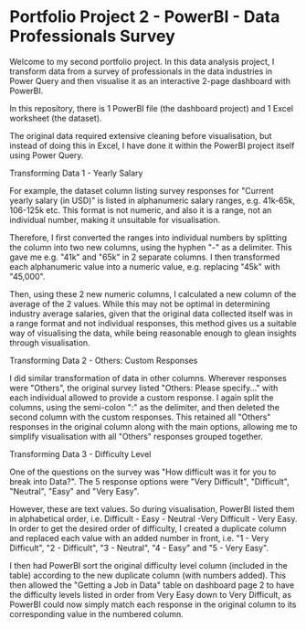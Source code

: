 # Portfolio Project 2 - PowerBI - Data Professionals Survey

Welcome to my second portfolio project. In this data analysis project, I transform data from a survey of professionals in the data industries in Power Query and then visualise it as an interactive 2-page dashboard with PowerBI.

In this repository, there is 1 PowerBI file (the dashboard project) and 1 Excel worksheet (the dataset).

The original data required extensive cleaning before visualisation, but instead of doing this in Excel, I have done it within the PowerBI project itself using Power Query.

Transforming Data 1 - Yearly Salary

For example, the dataset column listing survey responses for "Current yearly salary (in USD)" is listed in alphanumeric salary ranges, e.g. 41k-65k, 106-125k etc. This format is not numeric, and also it is a range, not an individual number, making it unsuitable for visualisation.

Therefore, I first converted the ranges into individual numbers by splitting the column into two new columns, using the hyphen "-" as a delimiter. This gave me e.g. "41k" and "65k" in 2 separate columns. I then transformed each alphanumeric value into a numeric value, e.g. replacing "45k" with "45,000".

Then, using these 2 new numeric columns, I calculated a new column of the average of the 2 values. While this may not be optimal in determining industry average salaries, given that the original data collected itself was in a range format and not individual responses, this method gives us a suitable way of visualising the data, while being reasonable enough to glean insights through visualisation.

Transforming Data 2 - Others: Custom Responses

I did similar transformation of data in other columns. Wherever responses were "Others", the original survey listed "Others: Please specify..." with each individual allowed to provide a custom response. I again split the columns, using the semi-colon ":" as the delimiter, and then deleted the second column with the custom responses. This retained all "Others" responses in the original column along with the main options, allowing me to simplify visualisation with all "Others" responses grouped together.

Transforming Data 3 - Difficulty Level

One of the questions on the survey was "How difficult was it for you to break into Data?". The 5 response options were "Very Difficult", "Difficult", "Neutral", "Easy" and "Very Easy".

However, these are text values. So during visualisation, PowerBI listed them in alphabetical order, i.e. Difficult - Easy - Neutral -Very Difficult - Very Easy. In order to get the desired order of difficulty, I created a duplicate column and replaced each value with an added number in front, i.e. "1 - Very Difficult", "2 - Difficult", "3 - Neutral", "4 - Easy" and "5 - Very Easy".

I then had PowerBI sort the original difficulty level column (included in the table) according to the new duplicate column (with numbers added). This then allowed the "Getting a Job in Data" table on dashboard page 2 to have the difficulty levels listed in order from Very Easy down to Very Difficult, as PowerBI could now simply match each response in the original column to its corresponding value in the numbered column.
